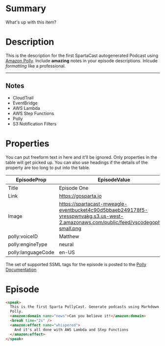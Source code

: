 # Summary

What's up with this item?

# Description

This is the description for the first SpartaCast autogenerated Podcast using
[Amazon Polly](https://aws.amazon.com/polly/). Include **amazing** notes in your
episode descriptions. Inlcude _formatting_ like a professional.

---

## Notes

- CloudTrail
- EventBridge
- AWS Lambda
- AWS Step Functions
- Polly
- S3 Notification Filters

# Properties

You can put freeform text in here and it'll be ignored. Only properties
in the table will get picked up. You can also use headings if the details of the
property are too long to put into the table.

| EpisodeProp        | EpisodeValue                                                                                                                         |
| ------------------ | ------------------------------------------------------------------------------------------------------------------------------------ |
| Title              | Episode One                                                                                                                          |
| Link               | https://gosparta.io                                                                                                                  |
| Image              | https://spartacast-mweagle-eventbucket4c90d5bbaeb249178f5-yresspwnvakg.s3.us-west-2.amazonaws.com/public/feed/vscodegopher-small.png |
| polly:voiceID      | Matthew                                                                                                                              |
| polly:engineType   | neural                                                                                                                               |
| polly:languageCode | en-US                                                                                                                                |

The set of supported SSML tags for the episode is posted to the
[Polly Documentation](https://docs.aws.amazon.com/polly/latest/dg/supportedtags.html#newscaster-tag)

# Episode

```html
<speak>
  This is the first Sparta PollyCast. Generate podcasts using Markdown and AWS
  Polly.
  <amazon:domain name="news">Can you believe it!</amazon:domain>
  <break time="2s" />
  <amazon:effect name="whispered">
    And it's all done with AWS Lambda and Step Functions
  </amazon:effect>
</speak>
```
